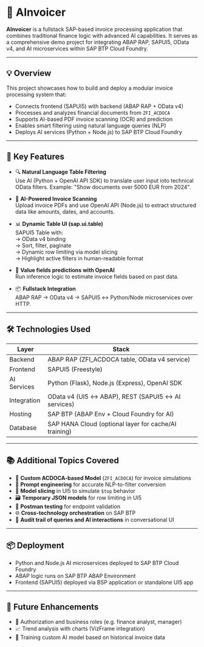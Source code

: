 # 🧠 AInvoicer

**AInvoicer** is a fullstack SAP-based invoice processing application that combines traditional finance logic with advanced AI capabilities. It serves as a comprehensive demo project for integrating ABAP RAP, SAPUI5, OData v4, and AI microservices within SAP BTP Cloud Foundry.

---

## 💡 Overview

This project showcases how to build and deploy a modular invoice processing system that:

- Connects frontend (SAPUI5) with backend (ABAP RAP + OData v4)
- Processes and analyzes financial documents from `ZFI_ACDOCA`
- Supports AI-based PDF invoice scanning (OCR) and prediction
- Enables smart filtering using natural language queries (NLP)
- Deploys AI services (Python + Node.js) to SAP BTP Cloud Foundry

---

## 🚀 Key Features

- 🔍 **Natural Language Table Filtering**  
  Use AI (Python + OpenAI API SDK) to translate user input into technical OData filters. Example: "Show documents over 5000 EUR from 2024".

- 📄 **AI-Powered Invoice Scanning**  
  Upload invoice PDFs and use OpenAI API (Node.js) to extract structured data like amounts, dates, and accounts.

- 📊 **Dynamic Table UI (sap.ui.table)**  
  SAPUI5 Table with:  
  → OData v4 binding  
  → Sort, filter, paginate  
  → Dynamic row limiting via model slicing  
  → Highlight active filters in human-readable format

- 🤖 **Value fields predictions with OpenAI**  
  Run inference logic to estimate invoice fields based on past data.

- 📦 **Fullstack Integration**  
  ABAP RAP → OData v4 → SAPUI5 ↔ Python/Node microservices over HTTP.

---

## 🛠️ Technologies Used

| Layer        | Stack                                                     |
|--------------|-----------------------------------------------------------|
| Backend      | ABAP RAP (ZFI_ACDOCA table, OData v4 service)             |
| Frontend     | SAPUI5 (Freestyle)                                        |
| AI Services  | Python (Flask), Node.js (Express), OpenAI SDK             |
| Integration  | OData v4 (UI5 ↔ ABAP), REST (SAPUI5 ↔ AI services)         |
| Hosting      | SAP BTP (ABAP Env + Cloud Foundry for AI)                 |
| Database     | SAP HANA Cloud (optional layer for cache/AI training)     |

---

## 📚 Additional Topics Covered

- 🧾 **Custom ACDOCA-based Model** (`ZFI_ACDOCA`) for invoice simulations
- 🧠 **Prompt engineering** for accurate NLP-to-filter conversion
- 🧮 **Model slicing** in UI5 to simulate `$top` behavior
- 🗃️ **Temporary JSON models** for row limiting in UI5
- 🧪 **Postman testing** for endpoint validation
- 🌐 **Cross-technology orchestration** on SAP BTP
- 📜 **Audit trail of queries and AI interactions** in conversational UI

---

## 📦 Deployment

- Python and Node.js AI microservices deployed to SAP BTP Cloud Foundry
- ABAP logic runs on SAP BTP ABAP Environment
- Frontend (SAPUI5) deployed via BSP application or standalone UI5 app

---

## 🧠 Future Enhancements

- 🔐 Authorization and business roles (e.g. finance analyst, manager)
- 📈 Trend analysis with charts (VizFrame integration)
- 🔄 Training custom AI model based on historical invoice data
